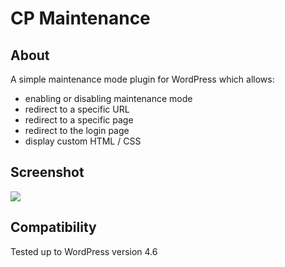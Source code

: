 # CP Maintenance

## About
A simple maintenance mode plugin for WordPress which allows:

- enabling or disabling maintenance mode
- redirect to a specific URL
- redirect to a specific page
- redirect to the login page
- display custom HTML / CSS

## Screenshot
![](http://i.imgur.com/bJ1Uof1.pnghttps://github.com/github/training-kit/blob/master/images/professortocat.png)

## Compatibility
Tested up to WordPress version 4.6